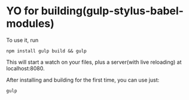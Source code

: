 # YO for building(gulp-stylus-babel-modules)

To use it, run

`npm install
gulp build && gulp`

This will start a watch on your files, plus a server(with live reloading) at localhost:8080.

After installing and building for the first time, you can use just:

`gulp`
